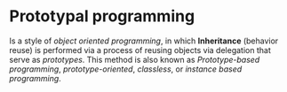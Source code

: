 # Prototypal programming

Is a style of _object oriented programming_, in which __Inheritance__ (behavior reuse) is performed via a process of reusing objects via delegation that serve as _prototypes_. This method is also known as _Prototype-based programming_, _prototype-oriented_, _classless_, or _instance based programming_.

